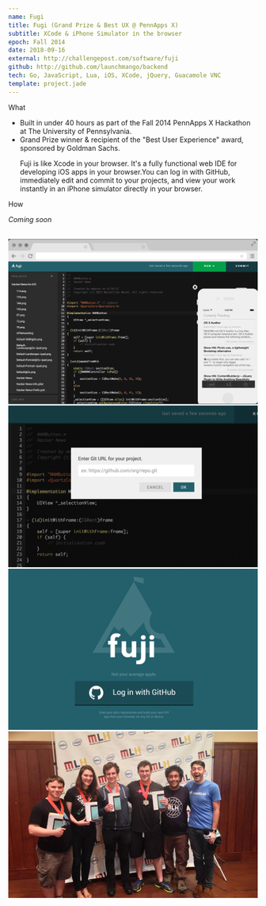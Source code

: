 ```yaml
---
name: Fugi
title: Fugi (Grand Prize & Best UX @ PennApps X)
subtitle: XCode & iPhone Simulator in the browser
epoch: Fall 2014
date: 2018-09-16
external: http://challengepost.com/software/fuji
github: http://github.com/launchmango/backend
tech: Go, JavaScript, Lua, iOS, XCode, jQuery, Guacamole VNC
template: project.jade
---
```


<div class="card">
  <div class="title">What</div>
  <ul>
    <li>Built in under 40 hours as part of the Fall 2014 PennApps X Hackathon at The University of Pennsylvania.</li>
    <li>Grand Prize winner &amp; recipient of the &quot;Best User Experience&quot; award, sponsored by Goldman Sachs.
    <p> Fuji is like Xcode in your browser. It's a fully functional web IDE for developing iOS apps in your browser.You can log in with GitHub, immediately edit and commit to your projects, and view your work instantly in an iPhone simulator directly in your browser.
    </p>
  </ul>
</div>

<div class="card">
  <div class="title">How</div>
  <p><i>Coming soon</i></p>
</div>

<br>
<div class="screenshots">
  <a href="fugi-screenshot-1.png">
    <img src="fugi-screenshot-1.png" class="screenshot">
  </a>
  <a href="fugi-screenshot-2.png">
    <img src="fugi-screenshot-2.png" class="screenshot">
  </a>
  <a href="fugi-screenshot-3.png">
    <img src="fugi-screenshot-3.png" class="screenshot">
  </a>
  <a href="fugi-screenshot-4.jpg">
    <img src="fugi-screenshot-4.jpg" class="screenshot">
  </a>
</div>
